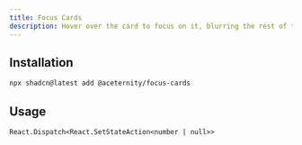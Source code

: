 ```yaml
---
title: Focus Cards
description: Hover over the card to focus on it, blurring the rest of the cards.
---
```


## Installation

```bash
npx shadcn@latest add @aceternity/focus-cards
```

## Usage

```tsx showLineNumbers
React.Dispatch<React.SetStateAction<number | null>>
```

